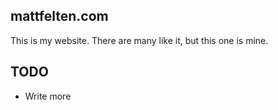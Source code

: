 mattfelten.com
--------------------------

This is my website. There are many like it, but this one is mine.

TODO
---------------------------
- Write more
